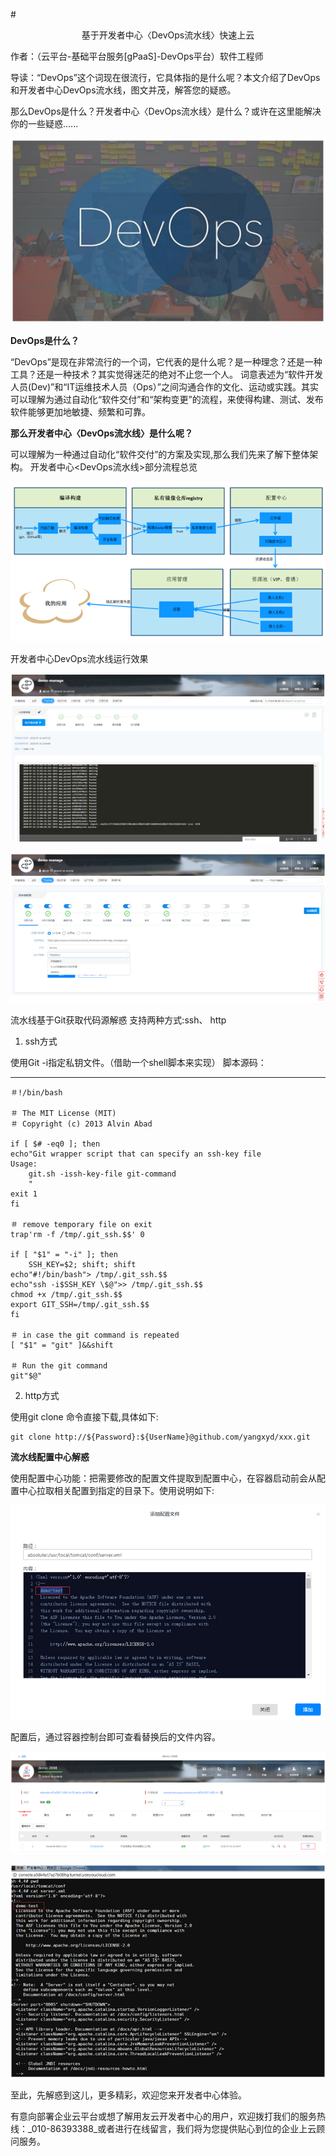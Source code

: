 #<p align="center">基于开发者中心〈DevOps流水线〉快速上云</p>
作者：（云平台-基础平台服务[gPaaS]-DevOps平台）软件工程师

导读：“DevOps”这个词现在很流行，它具体指的是什么呢？本文介绍了DevOps和开发者中心DevOps流水线，图文并茂，解答您的疑惑。

那么DevOps是什么？开发者中心〈DevOps流水线〉是什么？或许在这里能解决你的一些疑惑......

![](/articles/201807/images/articles5/images5.1.png)

**DevOps是什么？**

“DevOps”是现在非常流行的一个词，它代表的是什么呢？是一种理念？还是一种工具？还是一种技术？其实觉得迷茫的绝对不止您一个人。
词意表述为“软件开发人员(Dev)”和“IT运维技术人员（Ops）”之间沟通合作的文化、运动或实践。其实可以理解为通过自动化“软件交付”和“架构变更”的流程，来使得构建、测试、发布软件能够更加地敏捷、频繁和可靠。

**那么开发者中心〈DevOps流水线〉是什么呢？**

可以理解为一种通过自动化“软件交付”的方案及实现,那么我们先来了解下整体架构。
开发者中心<DevOps流水线>部分流程总览

![](/articles/201807/images/articles5/images5.2.png)

开发者中心DevOps流水线运行效果

![](/articles/201807/images/articles5/images5.3.png)

![](/articles/201807/images/articles5/images5.4.png)

流水线基于Git获取代码源解惑
支持两种方式:ssh、 http

1. ssh方式

使用Git -i指定私钥文件。（借助一个shell脚本来实现）
脚本源码：
________________________________________


```
＃!/bin/bash

＃ The MIT License (MIT)
＃ Copyright (c) 2013 Alvin Abad

if [ $# -eq0 ]; then
echo"Git wrapper script that can specify an ssh-key file
Usage:
    git.sh -issh-key-file git-command
    "
exit 1
fi

＃ remove temporary file on exit
trap'rm -f /tmp/.git_ssh.$$' 0

if [ "$1" = "-i" ]; then
    SSH_KEY=$2; shift; shift
echo"#!/bin/bash"> /tmp/.git_ssh.$$
echo"ssh -i$SSH_KEY \$@">> /tmp/.git_ssh.$$
chmod +x /tmp/.git_ssh.$$
export GIT_SSH=/tmp/.git_ssh.$$
fi

＃ in case the git command is repeated
[ "$1" = "git" ]&&shift

＃ Run the git command
git"$@"
```


2. http方式

使用git clone 命令直接下载,具体如下:


```
git clone http://${Password}:${UserName}@github.com/yangxyd/xxx.git
```
**流水线配置中心解惑**

使用配置中心功能：把需要修改的配置文件提取到配置中心，在容器启动前会从配置中心拉取相关配置到指定的目录下。使用说明如下:

![](/articles/201807/images/articles5/images5.5.png)

配置后，通过容器控制台即可查看替换后的文件内容。

![](/articles/201807/images/articles5/images5.6.png)

![](/articles/201807/images/articles5/images5.7.png)

至此，先解惑到这儿，更多精彩，欢迎您来开发者中心体验。

有意向部署企业云平台或想了解用友云开发者中心的用户，欢迎拨打我们的服务热线：_010-86393388_或者进行在线留言，我们将为您提供贴心到位的企业上云顾问服务。

